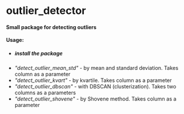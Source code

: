 <h1>outlier_detector</h1>

<h4>Small package for detecting outliers</h4>

**Usage:**
* *<h5>install the package</h5>*
* *"detect_outlier_mean_std"* - by mean and standard deviation. Takes column as a parameter
* *"detect_outlier_kvart"* - by kvartile. Takes column as a parameter
* *"detect_outlier_dbscan"* - with DBSCAN (clusterization). Takes two columns as a parameters
* *"detect_outlier_shovene"* - by Shovene method. Takes column as a parameter